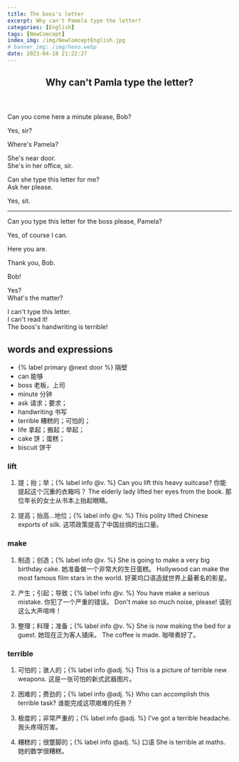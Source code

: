 ```yaml
---
title: The boss's letter
excerpt: Why can't Pamela type the letter?
categories: [English]
tags: [NewComcept]
index_img: /img/NewComceptEnglish.jpg
# banner_img: /img/hexo.webp
date: 2023-04-18 21:22:27
---
```

<article class="the-dialogue">
	<header>
    	<h2>Why can't Pamla type the letter?</h2>
    </header>
    <p class="responder" title="The Boss">Can you come here a minute please, Bob?</p>
    <p class="sender" title="Bob">Yes, sir?</p>
    <p class="responder" title="The Boss">Where's Pamela?</p>
    <p class="sender" title="Bob">She's near door.<br>She's in her office, sir.</p>
    <p class="responder" title="The Boss">Can she type this letter for me?<br>Ask her please.</p>
    <p class="sender" title="Bob">Yes, sit.</p>
    <hr>
    <p class="sender" title="Bob">Can you type this letter for the boss please, Pamela?</p>
    <p class="responder" title="Pamela">Yes, of course I can.</p>
    <p class="sender" title="Bob">Here you are.</p>
    <p class="responder" title="Pamela">Thank you, Bob.</p>
    <p class="responder" title="Pamela">Bob!</p>
    <p class="sender" title="Bob">Yes?<br>What's the matter?</p>
    <p class="responder" title="Pamela">I can't type this letter.<br>I can't read it!<br>The boos's handwriting is terrible!</p>
</article>

## words and expressions

- {% label primary @next door %} 隔壁
- can 能够
- boss 老板，上司
- minute 分钟
- ask 请求；要求；
- handwriting 书写
- terrible 糟糕的；可怕的；
- life 拿起；搬起；举起；
- cake 饼；蛋糕；
- biscuit 饼干

### lift

1. 提；抬；举；{% label info @v. %}
Can you lift this heavy suitcase? 你能提起这个沉重的衣箱吗？
The elderly lady lifted her eyes from the book. 那位年长的女士从书本上抬起眼睛。

2. 提高；抬高...地位；{% label info @v. %} 
This polity lifted Chinese exports of silk. 这项政策提高了中国丝绸的出口量。

### make

1. 制造；创造；{% label info @v. %}
She is going to make a very big birthday cake. 她准备做一个非常大的生日蛋糕。
Hollywood can make the most famous film stars in the world. 好莱坞口语造就世界上最著名的影星。

2. 产生；引起；导致；{% label info @v. %} 
You have make a serious mistake. 你犯了一个严重的错误。
Don't make so much noise, please! 请别这么大声喧哗！

3. 整理；料理；准备；{% label info @v. %} 
She is now making the bed for a guest. 她现在正为客人铺床。
The coffee is made. 咖啡煮好了。

### terrible
1. 可怕的；骇人的；{% label info @adj. %}
This is a picture of terrible new weapons. 这是一张可怕的新式武器图片。

2. 困难的；费劲的；{% label info @adj. %}
Who can accomplish this terrible task? 谁能完成这项艰难的任务？

3. 极度的；非常严重的；{% label info @adj. %}
I've got a terrible headache. 我头疼得厉害。

4. 糟糕的；很蹩脚的；{% label info @adj. %} 口语
She is terrible at maths. 她的数学很糟糕。